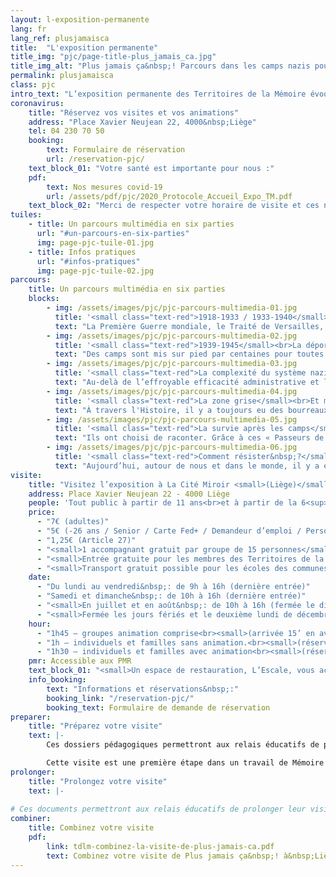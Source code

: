 ```yaml
---
layout: l-exposition-permanente
lang: fr
lang_ref: plusjamaisca
title:  "L'exposition permanente"
title_img: "pjc/page-title-plus_jamais_ca.jpg"
title_img_alt: "Plus jamais ça&nbsp;! Parcours dans les camps nazis pour resister aujourd'hui"
permalink: plusjamaisca
class: pjc
intro_text: "L’exposition permanente des Territoires de la Mémoire évoque le cheminement des déportés dans les camps nazis. Très vite, on réalise que l’interrompre est impossible. Guidé par la voix de l’acteur Pierre Arditi, le son, les images et les jeux de lumière, le visiteur est amené à découvrir des espaces qui explorent l’une des pages les plus sombres de notre Histoire : la Seconde Guerre mondiale, la montée du nazisme, les camps de concentration et d’extermination. Le parcours se prolonge par des témoignages et évoque la survie après la captivité. À l’issue de cette visite intense et émouvante, chacun est confronté à la réalité actuelle et s’interroge : que faire et comment résister aujourd’hui&nbsp;?"
coronavirus:
    title: "Réservez vos visites et vos animations"
    address: "Place Xavier Neujean 22, 4000&nbsp;Liège"
    tel: 04 230 70 50
    booking:
        text: Formulaire de réservation
        url: /reservation-pjc/
    text_block_01: "Votre santé est importante pour nous :"
    pdf:
        text: Nos mesures covid-19
        url: /assets/pdf/pjc/2020_Protocole_Accueil_Expo_TM.pdf
    text_block_02: "Merci de respecter votre horaire de visite et ces nouvelles mesures pour le bon déroulement des visites."
tuiles:
    - title: Un parcours multimédia en six parties 
      url: "#un-parcours-en-six-parties"
      img: page-pjc-tuile-01.jpg
    - title: Infos pratiques
      url: "#infos-pratiques"
      img: page-pjc-tuile-02.jpg
parcours:
    title: Un parcours multimédia en six parties
    blocks:
        - img: /assets/images/pjc/pjc-parcours-multimedia-01.jpg
          title: '<small class="text-red">1918-1933 / 1933-1940</small><br>La Seconde Guerre mondiale est en marche'
          text: "La Première Guerre mondiale, le Traité de Versailles, la montée du nazisme, la situation en Allemagne, <em>Mein Kampf</em>, la répression et les lois anti-juives, les jeunesses hitlériennes, l’euthanasie d’État."
        - img: /assets/images/pjc/pjc-parcours-multimedia-02.jpg
          title: '<small class="text-red">1939-1945</small><br>La déportation, les camps de concentration et les centres d’extermination. Une même finalité : la mort&nbsp;!'
          text: "Des camps sont mis sur pied par centaines pour toutes celles et ceux qui ne répondent pas aux «&nbsp;critères&nbsp;» nazis. Dix millions de victimes sont déportées à cause de leurs idées, de leur engagement, de leur appartenance à une communauté, de leurs croyances ou de leur mode de vie."
        - img: /assets/images/pjc/pjc-parcours-multimedia-03.jpg
          title: '<small class="text-red">La complexité du système nazi</small><br>Comment tout cela a-t-il été possible&nbsp;?'
          text: "Au-delà de l’effroyable efficacité administrative et logistique, d’une bureaucratie aveugle et de l’obsession de soumettre et d’exterminer, la question reste entière&nbsp;: qui est responsable&nbsp;?"
        - img: /assets/images/pjc/pjc-parcours-multimedia-04.jpg
          title: '<small class="text-red">La zone grise</small><br>Et moi&nbsp;?'
          text: "À travers l'Histoire, il y a toujours eu des bourreaux et des victimes, des témoins et des personnes en résistance… tous humains. Néanmoins, ces notions ne sont pas figées: elles s'entremêlent et évoluent dans la nuance. Cette partie interpelle le visiteur en lui posant la question&nbsp;: quels sont les leviers qui nous amènent, en tant que citoyens, à résister à ce qui nous révolte&nbsp;?"
        - img: /assets/images/pjc/pjc-parcours-multimedia-05.jpg
          title: '<small class="text-red">La survie après les camps</small><br>Et les témoignages&nbsp;!'
          text: "Ils ont choisi de raconter. Grâce à ces « Passeurs de Mémoire », on comprend toute l’importance du travail de Mémoire."
        - img: /assets/images/pjc/pjc-parcours-multimedia-06.jpg
          title: '<small class="text-red">Comment résister&nbsp;?</small><br>Décoder les mécanismes qui mènent à la peur, à la haine et aux exclusions.'
          text: "Aujourd’hui, autour de nous et dans le monde, il y a encore beaucoup trop d’inacceptables. Et toi, seras-tu un simple spectateur&nbsp;? Ou seras-tu, au contraire, un acteur capable de voir les injustices et de dénoncer les dangers qui menacent nos libertés&nbsp;?"
visite:
    title: "Visitez l’exposition à La Cité Miroir <small>(Liège)</small>"
    address: Place Xavier Neujean 22 - 4000 Liège
    people: 'Tout public à partir de 11 ans<br>et à partir de la 6<sup>e</sup> primaire pour les groupes scolaires<br><small>(Capacité de l’exposition :  11-15 ans [25 pers.] | 15 ans et + [20 pers.])</small>'
    price:
      - "7€ (adultes)"
      - "5€ (-26 ans / Senior / Carte Fed+ / Demandeur d’emploi / Personne handicapée)"
      - "1,25€ (Article 27)"
      - "<small>1 accompagnant gratuit par groupe de 15 personnes</small>"
      - "<small>Entrée gratuite pour les membres des Territoires de la Mémoire asbl, les possesseurs d'une carte Région wallonne, Carte Prof, Educpass ou Leraren Kaart et le 1<sup>er</sup> dimanche de chaque mois.</small>"
      - "<small>Transport gratuit possible pour les écoles des communes, provinces et institutions membres du Réseau Territoires de Mémoire, contactez-nous.</small>"
    date:
      - "Du lundi au vendredi&nbsp;: de 9h à 16h (dernière entrée)"
      - "Samedi et dimanche&nbsp;: de 10h à 16h (dernière entrée)"
      - "<small>En juillet et en août&nbsp;: de 10h à 16h (fermée le dimanche)</small>"
      - "<small>Fermée les jours fériés et le deuxième lundi de décembre ainsi que les 27/09, 24/12 et 31/12</small>"
    hour:
      - "1h45 – groupes animation comprise<br><small>(arrivée 15’ en avance, réservation obligatoire).</small>"
      - "1h – individuels et familles sans animation.<br><small>(réservation conseillée, particulièrement en période scolaire)</small>"
      - "1h30 – individuels et familles avec animation<br><small>(réservation obligatoire, sous réserves de disponibilités)</small>"
    pmr: Accessible aux PMR
    text_block_01: "<small>Un espace de restauration, L’Escale, vous accueille le midi. Aussi, vos groupes disposeront d’un espace d’attente. Renseignements : +32 (0)4 230 70 62</small>"
    info_booking:
        text: "Informations et réservations&nbsp;:"
        booking_link: "/reservation-pjc/"
        booking_text: Formulaire de demande de réservation
preparer:
    title: "Préparez votre visite"
    text: |- 
        Ces dossiers pédagogiques permettront aux relais éducatifs de préparer une visite aux Territoires de la Mémoire en abordant les éléments indispensables à la compréhension de l’exposition « Plus jamais ça ! Parcours dans les camps nazis pour résister aujourd’hui ».

        Cette visite est une première étape dans un travail de Mémoire qui pourrait se prolonger... Pour ce faire, d’autres ressources sont à votre disposition, notamment via la [bibliothèque George Orwell](/bibliotheque-et-librairie-et-librairie) ou encore à la [librairie Stéphane Hessel](/bibliotheque-et-librairie).
prolonger:
    title: "Prolongez votre visite"
    text: |- 
        
# Ces documents permettront aux relais éducatifs de prolonger leur visite de l'exposition "Plus jamais ça&nbsp;! Parcours dans les camps nazis pour resister aujourd'hui". Vous trouverez un dossier pédagogique ainsi que le contenu de la fresque "Résistances" visible sur le mur précédent la visite du parcours.        
combiner:
    title: Combinez votre visite
    pdf:
        link: tdlm-combinez-la-visite-de-plus-jamais-ca.pdf
        text: Combinez votre visite de Plus jamais ça&nbsp;! à&nbsp;Liège
---
```

